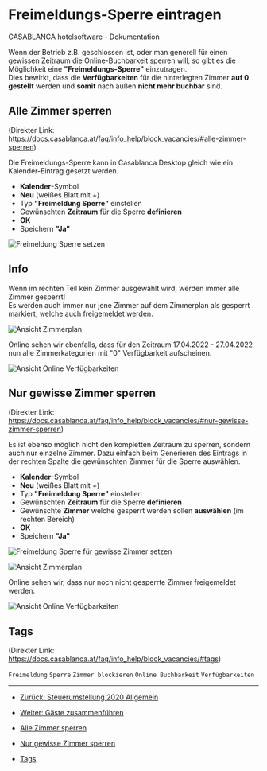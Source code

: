 # Freimeldungs-Sperre eintragen

CASABLANCA hotelsoftware - Dokumentation

Wenn der Betrieb z.B. geschlossen ist, oder man generell für einen gewissen Zeitraum die Online-Buchbarkeit sperren will, so gibt es die Möglichkeit eine **"Freimeldungs-Sperre"** einzutragen.  
Dies bewirkt, dass die **Verfügbarkeiten** für die hinterlegten Zimmer **auf 0 gestellt** werden und **somit** nach außen **nicht mehr buchbar** sind.

## Alle Zimmer sperren

(Direkter Link: https://docs.casablanca.at/faq/info_help/block_vacancies/#alle-zimmer-sperren)

Die Freimeldungs-Sperre kann in Casablanca Desktop gleich wie ein Kalender-Eintrag gesetzt werden.

* **Kalender**-Symbol
* **Neu** (weißes Blatt mit +)
* Typ **"Freimeldung Sperre"** einstellen
* Gewünschten **Zeitraum** für die Sperre **definieren**
* **OK**
* Speichern **"Ja"**

![Freimeldung Sperre setzen](https://docs.casablanca.at/assets/images/new_entry-388bae58955d61729e6d944a7813ff50.png "Freimeldung Sperre setzen")

## Info

Wenn im rechten Teil kein Zimmer ausgewählt wird, werden immer alle Zimmer gesperrt!  
Es werden auch immer nur jene Zimmer auf dem Zimmerplan als gesperrt markiert, welche auch freigemeldet werden.

![Ansicht Zimmerplan](https://docs.casablanca.at/assets/images/show_roomplan-f7a44e84c1b424d9a5b26adfbb2de720.png "Ansicht Zimmerplan")

Online sehen wir ebenfalls, dass für den Zeitraum 17.04.2022 - 27.04.2022 nun alle Zimmerkategorien mit "0" Verfügbarkeit aufscheinen.

![Ansicht Online Verfügbarkeiten](https://docs.casablanca.at/assets/images/show_online_vacancies-4b4f3033fc517204bbc392ae95829607.png "Ansicht Online Verfügbarkeiten")

## Nur gewisse Zimmer sperren

(Direkter Link: https://docs.casablanca.at/faq/info_help/block_vacancies/#nur-gewisse-zimmer-sperren)

Es ist ebenso möglich nicht den kompletten Zeitraum zu sperren, sondern auch nur einzelne Zimmer. Dazu einfach beim Generieren des Eintrags in der rechten Spalte die gewünschten Zimmer für die Sperre auswählen.

* **Kalender**-Symbol
* **Neu** (weißes Blatt mit +)
* Typ **"Freimeldung Sperre"** einstellen
* Gewünschten **Zeitraum** für die Sperre **definieren**
* Gewünschte **Zimmer** welche gesperrt werden sollen **auswählen** (im rechten Bereich)
* **OK**
* Speichern **"Ja"**

![Freimeldung Sperre für gewisse Zimmer setzen](https://docs.casablanca.at/assets/images/new_entry2-a1d8e2eea12cd1e50956cd3fa497e2d3.png "Freimeldung Sperre für gewisse Zimmer setzen")

![Ansicht Zimmerplan](https://docs.casablanca.at/assets/images/show_roomplan2-e10fe552901c98d70ff040a5bc317390.png "Ansicht Zimmerplan")

Online sehen wir, dass nur noch nicht gesperrte Zimmer freigemeldet werden.

![Ansicht Online Verfügbarkeiten](https://docs.casablanca.at/assets/images/show_online_vacancies2-dc03de1f9eeb891d8a16230d7aa42055.png "Ansicht Online Verfügbarkeiten")

## Tags

(Direkter Link: https://docs.casablanca.at/faq/info_help/block_vacancies/#tags)

`Freimeldung` `Sperre` `Zimmer blockieren` `Online Buchbarkeit` `Verfügbarkeiten`

---

* [Zurück: Steuerumstellung 2020 Allgemein](https://docs.casablanca.at/faq/change_of_taxes/tax_cut_2020_manual)
* [Weiter: Gäste zusammenführen](https://docs.casablanca.at/faq/info_help/guest_duplicates)

* [Alle Zimmer sperren](https://docs.casablanca.at/faq/info_help/block_vacancies/#alle-zimmer-sperren)
* [Nur gewisse Zimmer sperren](https://docs.casablanca.at/faq/info_help/block_vacancies/#nur-gewisse-zimmer-sperren)
* [Tags](https://docs.casablanca.at/faq/info_help/block_vacancies/#tags)